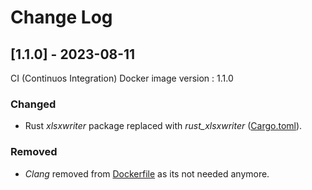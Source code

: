 # Change Log

## [1.1.0] - 2023-08-11

CI (Continuos Integration) Docker image version : 1.1.0

### Changed
- Rust *xlsxwriter* package replaced with *rust_xlsxwriter* ([Cargo.toml](Cargo.toml)).
### Removed
- *Clang* removed from [Dockerfile](.circleci/Dockerfile) as its not needed anymore.
